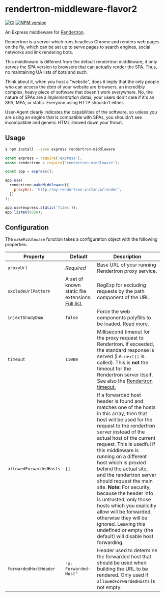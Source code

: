 # rendertron-middleware-flavor2

[![CI](https://github.com/GoogleChrome/rendertron/workflows/CI/badge.svg)](https://github.com/GoogleChrome/rendertron/actions)
[![NPM version](http://img.shields.io/npm/v/rendertron-middleware.svg)](https://www.npmjs.com/package/rendertron-middleware)

An Express middleware for [Rendertron](https://github.com/GoogleChrome/rendertron).

Rendertron is a server which runs headless Chrome and renders web pages on the fly, which can be set up to serve pages to search engines, social networks and link rendering bots.

This middleware is different from the default rendertron middleware, it only serves the SPA version to browsers that can actually render the SPA. Thus, no maintaining UA lists of bots and such.

Think about it, when you host a "website", does it imply that the only people who can access the _data_ of your website are browsers, an incredibly complex, heavy piece of software that doesn't work everywhere. No, the nature of SPAs are a _implementation detail_, your users don't care if it's an SPA, MPA, or static. Everyone using HTTP shouldn't either.

User-Agent clearly indicates the capabilities of the software, so unless you are using an engine that is compatible with SPAs, you shouldn't see incompatible and generic HTML shoved down your throat.

## Usage

```sh
$ npm install --save express rendertron-middleware
```

```js
const express = require('express');
const rendertron = require('rendertron-middleware');

const app = express();

app.use(
  rendertron.makeMiddleware({
    proxyUrl: 'http://my-rendertron-instance/render',
  })
);

app.use(express.static('files'));
app.listen(8080);
```

## Configuration

The `makeMiddleware` function takes a configuration object with the following
properties:

| Property                | Default                                                                                                                                            | Description                                                                                                                                                                                                                                                                                                                                                                                                                                                                                                                                                                                                         |
| ----------------------- | -------------------------------------------------------------------------------------------------------------------------------------------------- | ------------------------------------------------------------------------------------------------------------------------------------------------------------------------------------------------------------------------------------------------------------------------------------------------------------------------------------------------------------------------------------------------------------------------------------------------------------------------------------------------------------------------------------------------------------------------------------------------------------------- |
| `proxyUrl`              | _Required_                                                                                                                                         | Base URL of your running Rendertron proxy service.                                                                                                                                                                                                                                                                                                                                                                                                                                                                                                                                                                  |
| `excludeUrlPattern`     | A set of known static file extensions. [Full list.](https://github.com/samuelli/bot-render/blob/master/middleware/src/middleware.ts)               | RegExp for excluding requests by the path component of the URL.                                                                                                                                                                                                                                                                                                                                                                                                                                                                                                                                                     |
| `injectShadyDom`        | `false`                                                                                                                                            | Force the web components polyfills to be loaded. [Read more.](https://github.com/samuelli/bot-render#web-components)                                                                                                                                                                                                                                                                                                                                                                                                                                                                                                |
| `timeout`               | `11000`                                                                                                                                            | Millisecond timeout for the proxy request to Rendertron. If exceeded, the standard response is served (i.e. `next()` is called). This is **not** the timeout for the Rendertron server itself. See also the [Rendertron timeout.](https://github.com/googlechrome/rendertron#rendering-budget-timeout)                                                                                                                                                                                                                                                                                                              |
| `allowedForwardedHosts` | `[]`                                                                                                                                               | If a forwarded host header is found and matches one of the hosts in this array, then that host will be used for the request to the rendertron server instead of the actual host of the current request. This is usedful if this middleware is running on a different host which is proxied behind the actual site, and the rendertron server should request the main site. **Note:** For security, because the header info is untrusted, only those hosts which you explicitly allow will be forwarded, otherwise they will be ignored. Leaving this undefined or empty (the default) will disable host forwarding. |
| `forwardedHostHeader`   | `"X-Forwarded-Host"`                                                                                                                               | Header used to determine the forwarded host that should be used when building the URL to be rendered. Only used if `allowedForwardedHosts` is not empty.                                                                                                                                                                                                                                                                                                                                                                                                                                                            |
